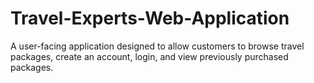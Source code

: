 # Travel-Experts-Web-Application
A user-facing application designed to allow customers to browse travel packages, create an account, login, and view previously purchased packages.
